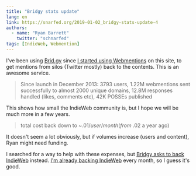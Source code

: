 ```yaml
---
title: "Bridgy stats update"
lang: en
link: https://snarfed.org/2019-01-02_bridgy-stats-update-4
authors:
  - name: "Ryan Barrett"
    twitter: "schnarfed"
tags: [IndieWeb, Webmention]
---
```


I've been using [Brid.gy](https://brid.gy) since [I started using Webmentions](/2017/07/so-long-disqus-hello-webmentions.html) on this site, to get mentions from silos (Twitter mostly) back to the contents. This is an awesome service.

> Since launch in December 2013: 3793 users, 1.22M webmentions sent successfully to almost 2000 unique domains, 12.8M responses handled (likes, comments etc), 42K POSSEs published

This shows how small the IndieWeb community is, but I hope we will be much more in a few years.

> total cost back down to ~$.01/user/month (from ~$.02 a year ago)

It doesn't seem a lot obviously, but if volumes increase (users and content), Ryan might need funding.

I searched for a way to help with these expenses, but [Bridgy asks to back IndieWeb](https://brid.gy/about#cost) instead. [I'm already backing IndieWeb](https://opencollective.com/indieweb?referral=2747) every month, so I guess it's good.
